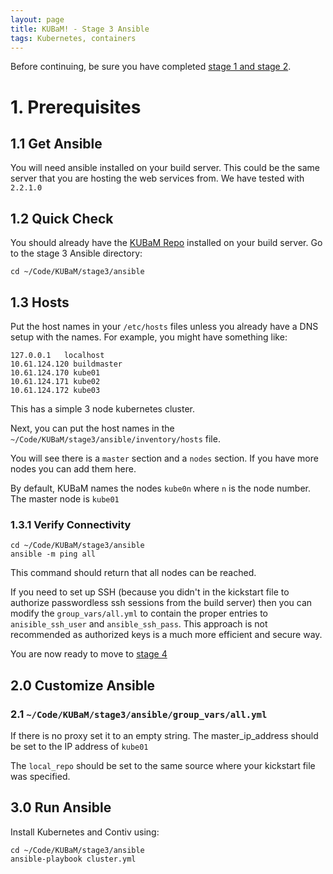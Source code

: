 ```yaml
---
layout: page
title: KUBaM! - Stage 3 Ansible
tags: Kubernetes, containers
---
```


Before continuing, be sure you have completed [stage 1 and stage 2](/kubam/).  

# 1. Prerequisites

## 1.1 Get Ansible

You will need ansible installed on your build server.  This could be the same server that you are hosting the web services from.  We have tested with ```2.2.1.0```

## 1.2 Quick Check

You should already have the [KUBaM Repo](https://github.com/CiscoUcs/KUBaM) installed on your build server.  Go to the stage 3 Ansible directory:

```
cd ~/Code/KUBaM/stage3/ansible
```

## 1.3 Hosts

Put the host names in your ```/etc/hosts``` files unless you already have a DNS setup with the names.  For example, you might have something like:

```
127.0.0.1   localhost 
10.61.124.120 buildmaster
10.61.124.170 kube01
10.61.124.171 kube02
10.61.124.172 kube03
```
This has a simple 3 node kubernetes cluster.  

Next, you can put the host names in the ```~/Code/KUBaM/stage3/ansible/inventory/hosts``` file. 

You will see there is a ```master``` section and a ```nodes``` section.  If you have more nodes you can add them here. 

By default, KUBaM names the nodes ```kube0n``` where ```n``` is the node number.  The master node is ```kube01```

### 1.3.1 Verify Connectivity

```
cd ~/Code/KUBaM/stage3/ansible
ansible -m ping all 
```
This command should return that all nodes can be reached. 

If you need to set up SSH (because you didn't in the kickstart file to authorize passwordless ssh sessions from the build server) then you can modify the ```group_vars/all.yml``` to contain the proper entries to ```anisible_ssh_user``` and ```ansible_ssh_pass```.  This approach is not recommended as authorized keys is a much more efficient and secure way. 
 

You are now ready to move to [stage 4](https://ciscoucs.github.io/kubam/)

## 2.0 Customize Ansible

### 2.1 ```~/Code/KUBaM/stage3/ansible/group_vars/all.yml```

If there is no proxy set it to an empty string.  The master_ip_address should be set to the IP address of ```kube01```

The ```local_repo``` should be set to the same source where your kickstart file was specified.  

## 3.0 Run Ansible

Install Kubernetes and Contiv using:

```
cd ~/Code/KUBaM/stage3/ansible
ansible-playbook cluster.yml

